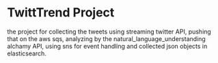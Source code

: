# TwittTrend Project 
the project for collecting the tweets using streaming twitter API, pushing that on the aws sqs, analyzing by the natural_language_understanding alchamy API, using sns for event handling and collected json objects in elasticsearch. 

